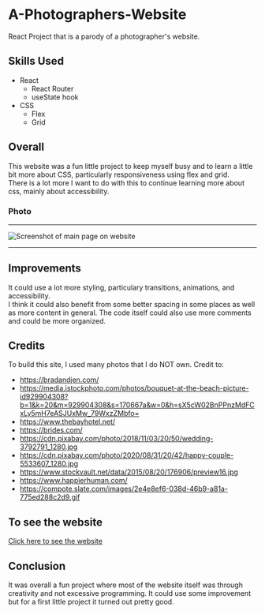 # A-Photographers-Website
React Project that is a parody of a photographer's website.

## Skills Used
* React
  * React Router
  * useState hook
* CSS
  * Flex
  * Grid

## Overall
This website was a fun little project to keep myself busy and to learn a little bit more about CSS, particularly responsiveness using flex and grid. </br>
There is a lot more I want to do with this to continue learning more about css, mainly about accessibility. 

### Photo
___
![Screenshot of main page on website](https://user-images.githubusercontent.com/67520166/171050754-0a6d0f67-078c-4cb1-bcc1-f7fc65887995.png)
___

## Improvements
It could use a lot more styling, particulary transitions, animations, and accessibility. </br>
I think it could also benefit from some better spacing in some places as well as more content in general. The code itself could also use more comments and could be more organized.

## Credits
To build this site, I used many photos that I do NOT own. Credit to:
  * https://bradandjen.com/
  * https://media.istockphoto.com/photos/bouquet-at-the-beach-picture-id929904308?b=1&k=20&m=929904308&s=170667a&w=0&h=sX5cW02BnPPnzMdFCxLy5mH7eASJUxMw_79WxzZMbfo=
  * https://www.thebayhotel.net/
  * https://brides.com/
  * https://cdn.pixabay.com/photo/2018/11/03/20/50/wedding-3792791_1280.jpg
  * https://cdn.pixabay.com/photo/2020/08/31/20/42/happy-couple-5533607_1280.jpg
  * https://www.stockvault.net/data/2015/08/20/176906/preview16.jpg
  * https://www.happierhuman.com/
  * https://compote.slate.com/images/2e4e8ef6-038d-46b9-a81a-775ed288c2d9.gif

## To see the website
<a href="https://62952979642949245cd2576a--timely-trifle-e0c91e.netlify.app/">Click here to see the website</a>

## Conclusion
It was overall a fun project where most of the website itself was through creativity and not excessive programming. It could use some improvement but for a first little project
it turned out pretty good. 
